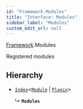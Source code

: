 ```yaml
---
id: "Framework.Modules"
title: "Interface: Modules"
sidebar_label: "Modules"
custom_edit_url: null
---
```


[Framework](../namespaces/Framework.md).Modules

Registered modules

## Hierarchy

- [`Index`](../namespaces/Framework.md#index)<[`Module`](Module.md) \| [`Plugin`](Plugin.md)\>

  ↳ **`Modules`**
